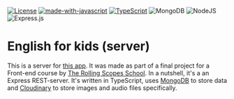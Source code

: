 [![License](https://img.shields.io/badge/license-MIT-green)](https://tldrlegal.com/license/mit-license)
[![made-with-javascript](https://img.shields.io/badge/Made%20with-JavaScript-1f425f.svg)](https://www.javascript.com)
[![TypeScript](https://badgen.net/badge/icon/typescript?icon=typescript&label)](https://typescriptlang.org)
![MongoDB](https://img.shields.io/badge/MongoDB-%234ea94b.svg?style=for-the-badge&logo=mongodb&logoColor=white)
![NodeJS](https://img.shields.io/badge/node.js-6DA55F?style=for-the-badge&logo=node.js&logoColor=white)
![Express.js](https://img.shields.io/badge/express.js-%23404d59.svg?style=for-the-badge&logo=express&logoColor=%2361DAFB)
 <br>

# English for kids (server)

This is a server for <a href="https://github.com/96tm/english-for-kids/tree/client-server">this app</a>. It was made as part of a final project for a Front-end course by <a href="https://rs.school/">The Rolling Scopes School</a>.
In a nutshell, it's a an Express REST-server. It's written in TypeScript, uses <a href="https://www.mongodb.com/cloud">MongoDB</a> to store data and <a href="https://cloudinary.com/">Cloudinary</a> to store images and audio files specifically.
